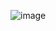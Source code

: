 ![image](https://github.com/Keidenn/test-nodejs-mongodb/assets/64364426/4216bcdc-92ea-4854-8df1-4af0484bc2db)
